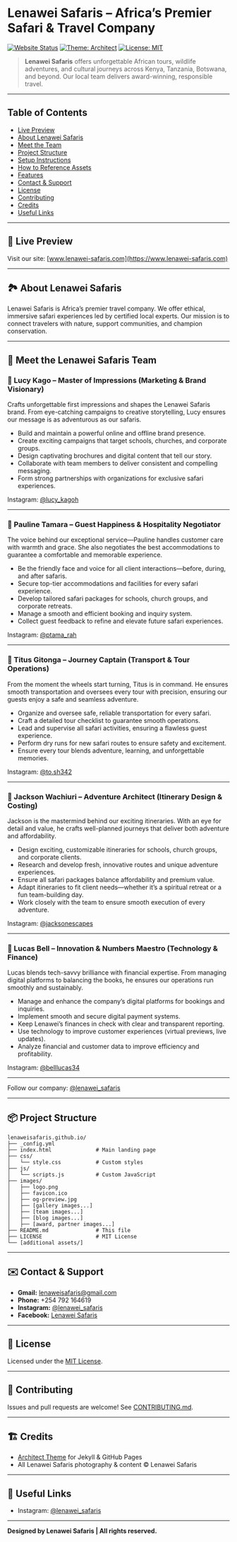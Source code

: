 # Lenawei Safaris – Africa’s Premier Safari & Travel Company

[![Website Status](https://img.shields.io/badge/Live%20Site-Online-brightgreen)](https://www.lenawei-safaris.com)
[![Theme: Architect](https://img.shields.io/badge/Theme-Architect-blue)](https://github.com/pages-themes/architect)
[![License: MIT](https://img.shields.io/badge/License-MIT-yellow.svg)](LICENSE)

> **Lenawei Safaris** offers unforgettable African tours, wildlife adventures, and cultural journeys across Kenya, Tanzania, Botswana, and beyond. Our local team delivers award-winning, responsible travel.

---

## Table of Contents

- [Live Preview](#-live-preview)
- [About Lenawei Safaris](#-about-lenawei-safaris)
- [Meet the Team](#-meet-the-lenawei-safaris-team)
- [Project Structure](#-project-structure)
- [Setup Instructions](#-how-to-set-up-lenawei-safaris-website-with-architect-theme)
- [How to Reference Assets](#-how-to-reference-assets)
- [Features](#-features)
- [Contact & Support](#-contact--support)
- [License](#-license)
- [Contributing](#-contributing)
- [Credits](#-credits)
- [Useful Links](#-useful-links)
---

## 🚀 Live Preview

Visit our site: [www.lenawei-safaris.com](https://www.lenawei-safaris.com)

---

## 🏞️ About Lenawei Safaris

Lenawei Safaris is Africa’s premier travel company. We offer ethical, immersive safari experiences led by certified local experts. Our mission is to connect travelers with nature, support communities, and champion conservation.

---

## 👥 Meet the Lenawei Safaris Team

### 🦁 Lucy Kago – Master of Impressions (Marketing & Brand Visionary)
Crafts unforgettable first impressions and shapes the Lenawei Safaris brand. From eye-catching campaigns to creative storytelling, Lucy ensures our message is as adventurous as our safaris.

- Build and maintain a powerful online and offline brand presence.
- Create exciting campaigns that target schools, churches, and corporate groups.
- Design captivating brochures and digital content that tell our story.
- Collaborate with team members to deliver consistent and compelling messaging.
- Form strong partnerships with organizations for exclusive safari experiences.

Instagram: [@lucy_kagoh](https://instagram.com/lucy_kagoh)

---

### 🦒 Pauline Tamara – Guest Happiness & Hospitality Negotiator
The voice behind our exceptional service—Pauline handles customer care with warmth and grace. She also negotiates the best accommodations to guarantee a comfortable and memorable experience.

- Be the friendly face and voice for all client interactions—before, during, and after safaris.
- Secure top-tier accommodations and facilities for every safari experience.
- Develop tailored safari packages for schools, church groups, and corporate retreats.
- Manage a smooth and efficient booking and inquiry system.
- Collect guest feedback to refine and elevate future safari experiences.

Instagram: [@ptama_rah](https://instagram.com/ptama_rah)

---

### 🦓 Titus Gitonga – Journey Captain (Transport & Tour Operations)
From the moment the wheels start turning, Titus is in command. He ensures smooth transportation and oversees every tour with precision, ensuring our guests enjoy a safe and seamless adventure.

- Organize and oversee safe, reliable transportation for every safari.
- Craft a detailed tour checklist to guarantee smooth operations.
- Lead and supervise all safari activities, ensuring a flawless guest experience.
- Perform dry runs for new safari routes to ensure safety and excitement.
- Ensure every tour blends adventure, learning, and unforgettable memories.

Instagram: [@to.sh342](https://instagram.com/to.sh342)

---

### 🐘 Jackson Wachiuri – Adventure Architect (Itinerary Design & Costing)
Jackson is the mastermind behind our exciting itineraries. With an eye for detail and value, he crafts well-planned journeys that deliver both adventure and affordability.

- Design exciting, customizable itineraries for schools, church groups, and corporate clients.
- Research and develop fresh, innovative routes and unique adventure experiences.
- Ensure all safari packages balance affordability and premium value.
- Adapt itineraries to fit client needs—whether it’s a spiritual retreat or a fun team-building day.
- Work closely with the team to ensure smooth execution of every adventure.

Instagram: [@jacksonescapes](https://instagram.com/jacksonescapes)

---

### 🦏 Lucas Bell – Innovation & Numbers Maestro (Technology & Finance)
Lucas blends tech-savvy brilliance with financial expertise. From managing digital platforms to balancing the books, he ensures our operations run smoothly and sustainably.

- Manage and enhance the company’s digital platforms for bookings and inquiries.
- Implement smooth and secure digital payment systems.
- Keep Lenawei’s finances in check with clear and transparent reporting.
- Use technology to improve customer experiences (virtual previews, live updates).
- Analyze financial and customer data to improve efficiency and profitability.

Instagram: [@belllucas34](https://instagram.com/belllucas34)

---

Follow our company: [@lenawei_safaris](https://instagram.com/lenawei_safaris)

---

## 📦 Project Structure

```
lenaweisafaris.github.io/
├── _config.yml
├── index.html              # Main landing page
├── css/
│   └── style.css           # Custom styles
├── js/
│   └── scripts.js          # Custom JavaScript
├── images/
│   ├── logo.png
│   ├── favicon.ico
│   ├── og-preview.jpg
│   ├── [gallery images...]
│   ├── [team images...]
│   ├── [blog images...]
│   ├── [award, partner images...]
├── README.md               # This file
├── LICENSE                 # MIT License
└── [additional assets/]
```
---

## ✉️ Contact & Support

- **Gmail:** lenaweisafaris@gmail.com
- **Phone:** +254 792 164619
- **Instagram:** [@lenawei_safaris](https://instagram.com/lenawei_safaris)
- **Facebook:** [Lenawei Safaris](https://facebook.com/lenaweisafaris)

---

## 📜 License

Licensed under the [MIT License](LICENSE).

---

## 🤝 Contributing

Issues and pull requests are welcome! See [CONTRIBUTING.md](docs/CONTRIBUTING.md).

---

## 🏗️ Credits

- [Architect Theme](https://github.com/pages-themes/architect) for Jekyll & GitHub Pages
- All Lenawei Safaris photography & content © Lenawei Safaris

---

## 🔗 Useful Links

- Instagram: [@lenawei_safaris](https://instagram.com/lenawei_safaris)

---
**Designed by Lenawei Safaris | All rights reserved.**

